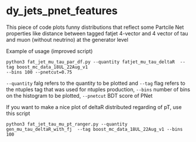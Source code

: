 # dy_jets_pnet_features
This piece of code plots funny distributions that reflect some Partcile Net properties like distance between tagged fatjet 4-vector and 4 vector of tau and muon (without neutrino) at the generator level

Example of usage (improved script)

```
python3 fat_jet_mu_tau_par_df.py --quantity fatjet_mu_tau_deltaR  --tag boost_mc_data_18UL_22Aug_v1
--bins 100 --pnetcut=0.75
```

`--quantity` falg refers to the quantity to be plotted and `--tag` flag refers to the 
ntuples tag that was used for ntuples production, `--bins` number of bins on the histogram to be 
plotted, `--pnetcut` BDT score of PNet 

If you want to make a nice plot of deltaR distributed regarding of pT, use this script

```
python3 fat_jet_tau_mu_pt_ranger.py --quantity gen_mu_tau_deltaR_with_fj  --tag boost_mc_data_18UL_22Aug_v1 --bins 100
```

